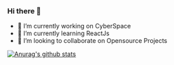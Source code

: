 ### Hi there 👋

<!--
**vijay0523/vijay0523** is a ✨ _special_ ✨ repository because its `README.md` (this file) appears on your GitHub profile.

Here are some ideas to get you started:
-->
- 🔭 I’m currently working on CyberSpace
- 🌱 I’m currently learning ReactJs
- 👯 I’m looking to collaborate on Opensource Projects
<!--
- 🤔 I’m looking for help with ...
- 💬 Ask me about ...
- 📫 How to reach me: ...
- 😄 Pronouns: ...
- ⚡ Fun fact: ...
-->
[![Anurag's github stats](https://github-readme-stats.vercel.app/api?username=vijay0523&count_private=true&show_icons=true&include_all_commits=true&theme=synthwave)](https://github.com/anuraghazra/github-readme-stats)
<!--
[![Top Langs](https://github-readme-stats.vercel.app/api/top-langs/?username=vijay0523&layout=compact)](https://github.com/anuraghazra/github-readme-stats)
-->


